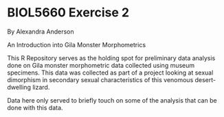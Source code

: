 # BIOL5660 Exercise 2

By Alexandra Anderson

An Introduction into Gila Monster Morphometrics

This R Repository serves as the holding spot for preliminary data analysis done on 
Gila monster morphometric data collected using museum specimens. This data was collected as part of a project looking at sexual dimorphism in secondary sexual characteristics of this venomous desert-dwelling lizard. 

Data here only served to briefly touch on some of the analysis that can be done with this data. 


